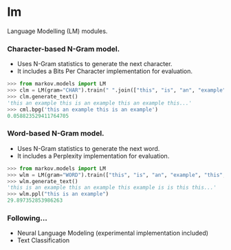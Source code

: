 # lm
Language Modelling (LM) modules.

### Character-based N-Gram model.
* Uses N-Gram statistics to generate the next character.
* It includes a Bits Per Character implementation for evaluation.
```python
>>> from markov.models import LM
>>> clm = LM(gram="CHAR").train(" ".join(["this", "is", "an", "example", "this", "an"]))
>>> clm.generate_text()
'this an example this is an example this an example this...'
>>> cml.bpg('this an example this is an example')
0.058823529411764705
```
### Word-based N-Gram model.
* Uses N-Gram statistics to generate the next word.
* It includes a Perplexity implementation for evaluation.
```python
>>> from markov.models import LM
>>> wlm = LM(gram="WORD").train(["this", "is", "an", "example", "this", "an"])
>>> wlm.generate_text()
'this is an example this an example this example is is this this...'
>>> wlm.ppl("this is an example")
29.897352853986263
```

### Following...
* Neural Language Modeling (experimental implementation included)
* Text Classification

